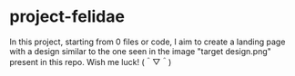 # project-felidae

In this project, starting from 0 files or code, I aim to create a landing page with a design similar to the one seen in the image "target design.png" present in this repo. Wish me luck! (＾▽＾)